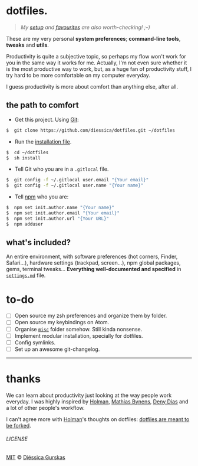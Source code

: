 # dotfiles.
> *My [setup](https://github.com/diessica/setup) and [favourites](https://github.com/diessica/favourites) are also worth-checking! ;-)*

These are my very personal **system preferences**; **command-line tools**, **tweaks** and **utils**.

Productivity is quite a subjective topic, so perhaps my flow won't work for you in the same way it works for me. Actually, I'm not even sure whether it is the most productive way to work, but, as a huge fan of productivity stuff, I try hard to be more comfortable on my computer everyday.

I guess productivity is more about comfort than anything else, after all.

## the path to comfort
- Get this project. Using [Git](http://www.git-scm.com/):
```sh
$  git clone https://github.com/diessica/dotfiles.git ~/dotfiles
```
- Run the [installation file](install).
```sh
$  cd ~/dotfiles
$  sh install
```
- Tell Git who you are in a `.gitlocal` file.
```sh
$  git config -f ~/.gitlocal user.email "{Your email}"
$  git config -f ~/.gitlocal user.name "{Your name}"
```
- Tell [npm](https://www.npmjs.com/) who you are:
```sh
$  npm set init.author.name "{Your name}"
$  npm set init.author.email "{Your email}"
$  npm set init.author.url "{Your URL}"
$  npm adduser
```

## what's included?
An entire environment, with software preferences (hot corners, Finder, Safari...), hardware settings (trackpad, screen...), npm global packages, gems, terminal tweaks... **Everything well-documented and specified** in [`settings.md`](https://github.com/diessica/dotfiles/blob/master/settings.md) file.

# to-do
- [ ] Open source my zsh preferences and organize them by folder.
- [ ] Open source my keybindings on Atom.
- [ ] Organise [`misc`](misc) folder somehow. Still kinda nonsense.
- [ ] Implement modular installation, specially for dotfiles.
- [ ] Config symlinks.
- [ ] Set up an awesome git-changelog.

---

# thanks

We can learn about productivity just looking at the way people work everyday. I was highly inspired by [Holman](https://github.com/holman), [Mathias Bynens](https://github.com/mathiasbynens/dotfiles), [Deny Dias](https://github.com/denydias/dotfiles) and a lot of other people's workflow.

I can't agree more with [Holman](https://github.com/holman)'s thoughts on dotfiles: [dotfiles are meant to be forked](http://zachholman.com/2010/08/dotfiles-are-meant-to-be-forked).

###### LICENSE

[MIT](http://diessica.mit-license.org/) © [Diéssica Gurskas](http://diessi.ca)
